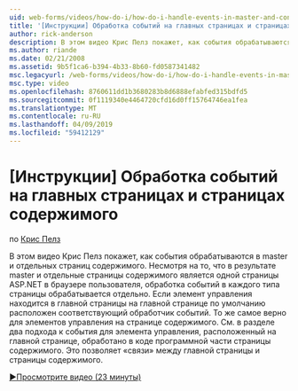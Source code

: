 ```yaml
---
uid: web-forms/videos/how-do-i/how-do-i-handle-events-in-master-and-content-pages
title: '[Инструкции] Обработка событий на главных страницах и страницах содержимого | Документация Майкрософт'
author: rick-anderson
description: В этом видео Крис Пелз покажет, как события обрабатываются в master и отдельных страниц содержимого. Несмотря на то что в результате master и отдельных контекс...
ms.author: riande
ms.date: 02/21/2008
ms.assetid: 9b5f1ca6-b394-4b33-8b60-fd0587341482
msc.legacyurl: /web-forms/videos/how-do-i/how-do-i-handle-events-in-master-and-content-pages
msc.type: video
ms.openlocfilehash: 8760611dd1b3680283b8d6888efabfed315bdfd5
ms.sourcegitcommit: 0f1119340e4464720cfd16d0ff15764746ea1fea
ms.translationtype: MT
ms.contentlocale: ru-RU
ms.lasthandoff: 04/09/2019
ms.locfileid: "59412129"
---
```

# <a name="how-do-i-handle-events-in-master-and-content-pages"></a>[Инструкции] Обработка событий на главных страницах и страницах содержимого

по [Крис Пелз](https://twitter.com/chrispels)

В этом видео Крис Пелз покажет, как события обрабатываются в master и отдельных страниц содержимого. Несмотря на то, что в результате master и отдельные страницы содержимого является одной страницы ASP.NET в браузере пользователя, обработка событий в каждого типа страницы обрабатывается отдельно. Если элемент управления находится в главной страницы на главной странице по умолчанию расположен соответствующий обработчик событий. То же самое верно для элементов управления на странице содержимого. См. в разделе два подхода к события для элемента управления, расположенный на главной странице, обработано в коде программной части страницы содержимого. Это позволяет «связи» между главной страницы и страницы содержимого.

[&#9654;Просмотрите видео (23 минуты)](https://channel9.msdn.com/Blogs/ASP-NET-Site-Videos/how-do-i-handle-events-in-master-and-content-pages)
